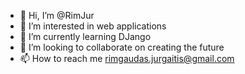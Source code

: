 - 👋 Hi, I’m @RimJur
- 👀 I’m interested in web applications
- 🌱 I’m currently learning DJango
- 💞️ I’m looking to collaborate on creating the future
- 📫 How to reach me rimgaudas.jurgaitis@gmail.com

<!---
RimJur/RimJur is a ✨ special ✨ repository because its `README.md` (this file) appears on your GitHub profile.
You can click the Preview link to take a look at your changes.
--->
